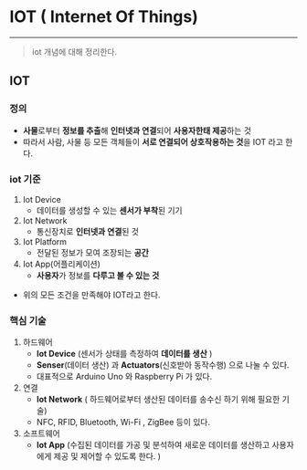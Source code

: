 # IOT ( Internet Of Things)  

---

> iot 개념에 대해 정리한다. 
>

## IOT

### 정의

- **사물**로부터 **정보를 추출**해 **인터넷과 연결**되어 **사용자한태 제공**하는 것 
- 따라서 사람, 사물 등 모든 객체들이 **서로 연결되어 상호작용하는 것**을 IOT 라고 한다. 

### iot  기준

1. Iot Device 
   - 데이터를 생성할 수 있는 **센서가 부착**된 기기 
2. Iot Network
   - 통신장치로 **인터넷과 연결**된 것 
3. Iot Platform
   - 전달된 정보가 모여 조장되는 **공간** 
4. Iot App(어플리케이션)
   - **사용자**가 정보를 **다루고 볼 수 있는 것** 

- 위의 모든 조건을 만족해야 IOT라고 한다. 

### 핵심 기술 

1. 하드웨어
   - **Iot Device** (센서가 상태를 측정하여 **데이터를 생산** )
   - **Senser**(데이터 생산) 과 **Actuators**(신호받아 동작수행) 으로 나눌 수 있다. 
   - 대표적으로 Arduino Uno 와 Raspberry Pi 가 있다. 
2. 연결
   - **Iot Network** ( 하드웨어로부터 생산된 데이터를 송수신 하기 위해 필요한 기술)
   - NFC, RFID, Bluetooth, Wi-Fi , ZigBee 등이 있다. 
3. 소프트웨어 
   - **Iot App** (수집된 데이터를 가공 및 분석하여 새로운 데이터를 생산하고 사용자에게 제공 및 제어할 수 있도록 한다. )